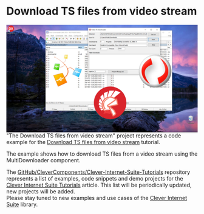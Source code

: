 # Download TS files from video stream

<img align="left" src="Images\VideoTSDownloader.jpg"/>
    
"The Download TS files from video stream" project represents a code example for the [Download TS files from video stream](https://www.clevercomponents.com/portal/kb/a163/download-ts-files-from-video-stream.aspx) tutorial.   

The example shows how to download TS files from a video stream using the MultiDownloader component.

The [GitHub/CleverComponents/Clever-Internet-Suite-Tutorials](https://github.com/CleverComponents/Clever-Internet-Suite-Tutorials) repository represents a list of examples, code snippets and demo projects for the [Clever Internet Suite Tutorials](https://www.clevercomponents.com/articles/article035/) article. This list will be periodically updated, new projects will be added.   
Please stay tuned to new examples and use cases of the [Clever Internet Suite](https://www.clevercomponents.com/products/inetsuite/) library.
